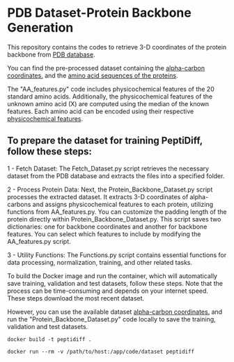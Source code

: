 # PDB Dataset-Protein Backbone Generation
 This repository contains the codes to retrieve 3-D coordinates of the protein backbone from [PDB database][1]. 
 
 You can find the pre-processed dataset containing the [alpha-carbon coordinates.][2] and the [amino acid sequences of the proteins][3]. 
 
The "AA_features.py" code includes physicochemical features of the 20 standard amino acids. Additionally, the physicochemical features of the unknown amino acid (X) are computed using the median of the known features. Each amino acid can be encoded using their respective [physicochemical features][4]. 


[1]: https://files.wwpdb.org/pub/pdb/data/biounit/PDB/divided/

[2]: https://uottawa-my.sharepoint.com/personal/fsole078_uottawa_ca/_layouts/15/guestaccess.aspx?share=ERw4N-f4U6BNutxBZ67JtbUBF29r45VJifBIzTVFaCvcew&e=79FvMR

[3]: https://uottawa-my.sharepoint.com/personal/fsole078_uottawa_ca/_layouts/15/guestaccess.aspx?share=Eescxh5uKtRGtBtdVZ7BSc8BGGvR9GXhhaw_2mKNKMQtzg&e=EpZjyQ

[4]: https://www.sciencedirect.com/science/article/pii/S2001037023000296

## To prepare the dataset for training PeptiDiff, follow these steps:

1 - Fetch Dataset: The Fetch_Dataset.py script retrieves the necessary dataset from the PDB database and extracts the files into a specified folder.

2 - Process Protein Data: Next, the Protein_Backbone_Dataset.py script processes the extracted dataset. It extracts 3-D coordinates of alpha-carbons and assigns physicochemical features to each protein, utilizing functions from AA_features.py. You can customize the padding length of the protein directly within Protein_Backbone_Dataset.py. This script saves two dictionaries: one for backbone coordinates and another for backbone features. You can select which features to include by modifying the AA_features.py script.

3 - Utility Functions: The Functions.py script contains essential functions for data processing, normalization, training, and other related tasks.

To build the Docker image and run the container, which will automatically save training, validation and test datasets, follow these steps. Note that the process can be time-consuming and depends on your internet speed. These steps download the most recent dataset. 

However, you can use the available dataset [alpha-carbon coordinates.][2] and run the "Protein_Backbone_Dataset.py" code locally to save the training, validation and test datasets. 

```
docker build -t peptidiff .
```
```
docker run --rm -v /path/to/host:/app/code/dataset peptidiff
```
